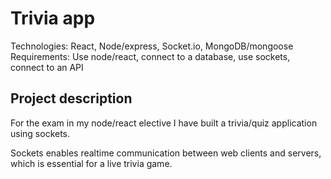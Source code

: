 # Trivia app
Technologies: React, Node/express, Socket.io, MongoDB/mongoose
Requirements: Use node/react, connect to a database, use sockets, connect to an API

## Project description
For the exam in my node/react elective I have built a trivia/quiz application using sockets.

Sockets enables realtime communication between web clients and servers, which is essential for a live trivia game.


